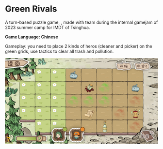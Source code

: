 # Green Rivals

A turn-based puzzle game, , made with team during the internal gamejam of 2023 summer camp for IMDT of Tsinghua.

**Game Language: Chinese**

Gameplay: you need to place 2 kinds of heros (cleaner and picker) on the green grids, use tactics to clear all trash and pollution.

![](./pic/gameplay.png)